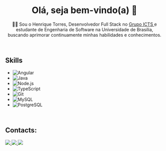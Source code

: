 <h1 align='center'>
  Olá, seja bem-vindo(a) 👋
</h1>
<p align='center'>
  👨‍💻 Sou o Henrique Torres, Desenvolvedor Full Stack no 
  <a 
    href="https://www.grupoicts.com.br/quem-somos.html"
  >
    Grupo ICTS
  </a> 
  e estudante de Engenharia de Software na Universidade de Brasília, buscando aprimorar continuamente minhas habilidades e conhecimentos.
</p>

 &nbsp;

## Skills

- ![Angular](https://img.shields.io/badge/Angular-DD0031?style=for-the-badge&logo=angular&logoColor=white)&nbsp;
- ![Java](https://img.shields.io/badge/Java-F4B728?style=for-the-badge&logoColor=000)&nbsp;
- ![Node.js](https://img.shields.io/badge/Node.js-43853D?style=for-the-badge&logo=node.js&logoColor=white)&nbsp;
- ![TypeScript](https://img.shields.io/badge/TypeScript-007ACC?style=for-the-badge&logo=typescript&logoColor=white)&nbsp;
- ![Git](https://img.shields.io/badge/Git-E44C30?style=for-the-badge&logo=git&logoColor=white)&nbsp;
- ![MySQL](https://img.shields.io/badge/MySQL-005C84?style=for-the-badge&logo=mysql&logoColor=white)&nbsp;
- ![PostgreSQL](https://img.shields.io/badge/PostgreSQL-316192?style=for-the-badge&logo=postgresql&logoColor=white)&nbsp;

&nbsp;

## Contacts:

<div> 
  <p align="left">
    <a href="https://www.linkedin.com/in/henrique-torres-a08a36243/" target="blank">
      <img src="https://img.shields.io/badge/-LinkedIn-%230077B5?style=for-the-badge&logo=linkedin&logoColor=white" target="_blank">
    </a> 
    <a href="https://instagram.com/henriqtorresl" target="blank">
      <img src="https://img.shields.io/badge/-Instagram-%23E4405F?style=for-the-badge&logo=instagram&logoColor=white" target="_blank">
    </a>
    <a href="mailto:henriquetlandin@gmail.com">
      <img src="https://img.shields.io/badge/-Gmail-%23333?style=for-the-badge&logo=gmail&logoColor=white" target="_blank">
    </a>
  </p>
</div>
